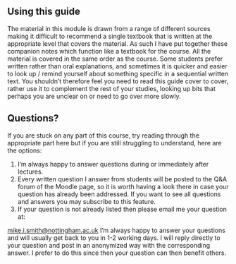 ## Using this guide

The material in this module is drawn from a range of different sources making it difficult to recommend a single textbook that is written at the appropriate level that covers the material. As such I have put together these companion notes which function like a textbook for the course. All the material is covered in the same order as the course. Some students prefer written rather than oral explanations, and sometimes it is quicker and easier to look up / remind yourself about something specific in a sequential written text. You shouldn’t therefore feel you need to read this guide cover to cover, rather use it to complement the rest of your studies, looking up bits that perhaps you are unclear on or need to go over more slowly.

## Questions?

If you are stuck on any part of this course, try reading through the appropriate part here but if you are still struggling to understand, here are the options:
1.	I’m always happy to answer questions during or immediately after lectures.
2.	Every written question I answer from students will be posted to the Q&A forum of the Moodle page, so it is worth having a look there in case your question has already been addressed. If you want to see all questions and answers you may subscribe to this feature.
3.	If your question is not already listed then please email me your question at: 

mike.i.smith@nottingham.ac.uk 
I’m always happy to answer your questions and will usually get back to you in 1-2 working days. I will reply directly to your question and post in an anonymized way with the corresponding answer. I prefer to do this since then your question can then benefit others.
